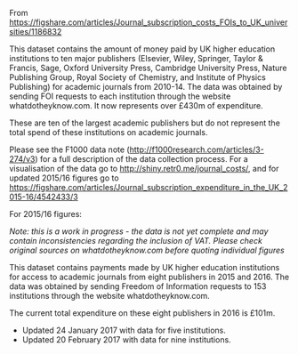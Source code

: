 From
https://figshare.com/articles/Journal_subscription_costs_FOIs_to_UK_universities/1186832

This dataset contains the amount of money paid by UK higher education institutions to ten major publishers (Elsevier, Wiley, Springer, Taylor & Francis, Sage, Oxford University Press, Cambridge University Press, Nature Publishing Group, Royal Society of Chemistry, and Institute of Physics Publishing) for academic journals from 2010-14. The data was obtained by sending FOI requests to each institution through the website whatdotheyknow.com. It now represents over £430m of expenditure.

These are ten of the largest academic publishers but do not represent the total spend of these institutions on academic journals.

Please see the F1000 data note (http://f1000research.com/articles/3-274/v3) for a full description of the data collection process. For a visualisation of the data go to http://shiny.retr0.me/journal_costs/, and for updated 2015/16 figures go to https://figshare.com/articles/Journal_subscription_expenditure_in_the_UK_2015-16/4542433/3

For 2015/16 figures:

*Note: this is a work in progress - the data is not yet complete and may contain inconsistencies regarding the inclusion of VAT. Please check original sources on whatdotheyknow.com before quoting individual figures*

This dataset contains payments made by UK higher education institutions for access to academic journals from eight publishers in 2015 and 2016. The data was obtained by sending Freedom of Information requests to 153 institutions through the website whatdotheyknow.com.

The current total expenditure on these eight publishers in 2016 is £101m.

* Updated 24 January 2017 with data for five institutions.
* Updated 20 February 2017 with data for nine institutions.
